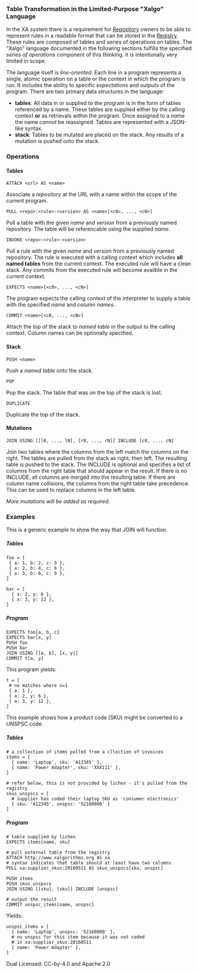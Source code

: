 ### Table Transformation in the Limited-Purpose "Xalgo" Language
In the XA system there is a requirement for [Repository](https://github.com/Xalgorithms/xa-repository.simple) owners to be able to represent rules in a readable format that can be stored in the [Registry](https://github.com/Xalgorithms/xa-registry). These rules are composed of tables and series of operations on tables. The "Xalgo" language documented in the following sections fulfills the specified *series of operations* component of this thinking. It is intentionally very limited in scope.

The language itself is *line-oriented*. Each line in a program represents a single, atomic operation on a table or the context in which the program is run. It includes the ability to specific *expectations* and *outputs* of the program. There are two primary data structures in the language:

* **tables**: All data in or supplied to the program is in the form of tables referenced by a name. These tables are supplied either by the calling context **or** as retrievals within the program. Once assigned to a *name* the name *cannot* be reassigned. Tables are represented with a JSON-like syntax.
* **stack**: Tables to be mutated are placed on the stack. Any results of a mutation is pushed onto the stack.

### Operations
#### Tables
```ATTACH <url> AS <name>```

Associate a *repository* at the URL with a name within the scope of the current program.

```PULL <repo>:<rule>:<version> AS <name>[<c0>, ..., <cN>]```

Pull a table with the given *name* and *version* from a previously named repository. The table will be referencable using the supplied *name*.

```INVOKE <repo>:<rule>:<version>```

Pull a rule with the given *name* and *version* from a previously named repository. The rule is executed with a calling context which includes **all named tables** from the current context. The executed rule will have a clean stack. Any commits from the executed rule will become availble in the current context.

```EXPECTS <name>[<c0>, ..., <cN>]```

The program expects the calling context of the interpreter to supply a table with the specified *name* and *column names*.

```COMMIT <name>[<c0, ..., <cN>]```

Attach the top of the stack to *named table* in the output to the calling context. Column names can be optionally specified.

#### Stack
```
PUSH <name>
```

Push a *named table* onto the stack.

```
POP
```

Pop the stack. The table that was on the top of the stack is lost.

```
DUPLICATE
```

Duplicate the top of the stack.

#### Mutations

```
JOIN USING [[l0, ..., lN], [r0, ..., rN]] INCLUDE [c0, ..., cN]
```

Join two tables where the columns from the left match the columns on the right. The tables are pulled from the stack as right, then left. The resulting table is pushed to the stack. The INCLUDE is optional and specifies a list of columns from the right table that should appear in the result. If there is no INCLUDE, all columns are merged into the resulting table. If there are column name collisions, the columns from the right table take precedence. This can be used to replace columns in the left table.

*More mutations will be added as required*.

### Examples

This is a generic example to show the way that JOIN will function.

##### Tables

```
foo = [
 { a: 1, b: 2, c: 3 },
 { a: 2, b: 4, c: 6 },
 { a: 3, b: 6, c: 9 },
]

bar = [
  { x: 2, y: 6 },
  { x: 3, y: 12 },
]
```

##### Program

```
EXPECTS foo[a, b, c]
EXPECTS bar[x, y]
PUSH foo
PUSH bar
JOIN USING [[a, b], [x, y]]
COMMIT t[a, y]
```

This program yields:

```
t = [
 # no matches where x=1
 { a: 1 },
 { a: 2, y: 6 },
 { a: 3, y: 12 },
]
```

This example shows how a product code (SKU) might be converted to a UNSPSC code.

##### Tables

```
# a collection of items pulled from a cllection of invoices
items = [
  { name: 'Laptop', sku: 'A12345' },
  { name: 'Power Adapter', sku: 'XXX111' },
]

# refer below, this is not provided by lichen - it's pulled from the registry
skus_unspscs = [
  # supplier has coded their laptop SKU as 'consumer electronics'
  { sku: 'A12345', unspsc: '52160000' }
]
```

##### Program

```
# table supplied by lichen
EXPECTS items[name, sku]

# pull external table from the registry
ATTACH http://www.xalgorithms.org AS xa
# syntax indicates that table should at least have two columns
PULL xa:supplier_skus:20160511 AS skus_unspscs[sku, unspsc]

PUSH items
PUSH skus_unspscs
JOIN USING [[sku], [sku]] INCLUDE [unspsc]

# output the result
COMMIT unspsc_items[name, unspsc]
```

Yields:

```
unspsc_items = [
  { name: 'Laptop', unspsc: '52160000' },
  # no unspsc for this item because it was not coded
  # in xa:supplier_skus:20160511
  { name: 'Power Adapter' },
]
```
Dual Licensed: CC-by-4.0 and Apache 2.0 
